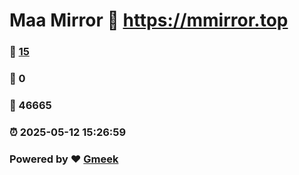 # Maa Mirror :link: https://mmirror.top 
### :page_facing_up: [15](https://mmirror.top/tag.html) 
### :speech_balloon: 0 
### :hibiscus: 46665 
### :alarm_clock: 2025-05-12 15:26:59 
### Powered by :heart: [Gmeek](https://github.com/Meekdai/Gmeek)
